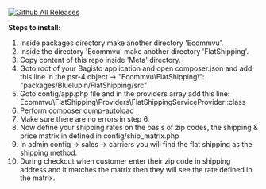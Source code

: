 [![Github All Releases](https://img.shields.io/github/downloads/ecommvu/Flatshipping/total.svg)]()


**Steps to install:**

1. Inside packages directory make another directory 'Ecommvu'.
2. Inside the directory 'Ecommvu' make another directory 'FlatShipping'.
3. Copy content of this repo inside 'Meta' directory.
4. Goto root of your Bagisto application and open composer.json
and add this line in the psr-4 object -> "Ecommvu\\FlatShipping\\": "packages/Bluelupin/FlatShipping/src"
5. Goto config/app.php file and in the providers array add this line:
Ecommvu\FlatShipping\Providers\FlatShippingServiceProvider::class
6. Perform composer dump-autoload
7. Make sure there are no errors in step 6.
8. Now define your shipping rates on the basis of zip codes, the shipping & price matrix in defined in config/ship_matrix.php
9. In admin config -> sales -> carriers you will find the flat shipping as the shipping method.
10. During checkout when customer enter their zip code in shipping address and it matches the matrix then
they will see the rate defined in the matrix.
